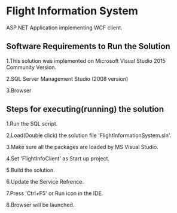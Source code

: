 # Flight Information System
ASP.NET Application implementing WCF client.

## Software Requirements to Run the Solution

1.This solution was implemented on Microsoft Visual Studio 2015 Community Version.

2.SQL Server Management Studio (2008 version)

3.Browser


## Steps for executing(running) the solution

1.Run the SQL script.

2.Load(Double click) the solution file 'FlightInformationSystem.sln'.

3.Make sure all the packages are loaded by MS Visual Studio.

4.Set 'FlightInfoClient' as Start up project.

5.Build the solution.

6.Update the Service Refrence.

7.Press 'Ctrl+F5' or Run icon in the IDE.

8.Browser will be launched.

